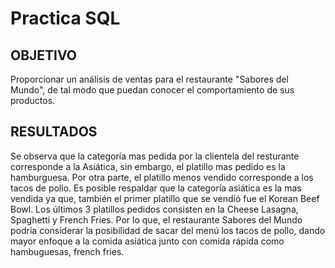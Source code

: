 # Practica SQL

## OBJETIVO
Proporcionar un análisis de ventas para el restaurante "Sabores del Mundo", de tal modo que puedan conocer el comportamiento de sus productos.

## RESULTADOS
Se observa que la categoría mas pedida por la clientela del resturante corresponde a la Asiática, sin embargo, el platillo mas pedido es la hamburguesa. Por otra parte, el platillo menos vendido corresponde a los tacos de pollo.
Es posible respaldar que la categoría asiática es la mas vendida ya que, también el primer platillo que se vendió fue el Korean Beef Bowl.
Los últimos 3 platillos pedidos consisten en la Cheese Lasagna, Spaghetti y French Fries.
Por lo que, el restaurante Sabores del Mundo podría considerar la posibilidad de sacar del menú los tacos de pollo, dando mayor enfoque a la comida asiática junto con comida rápida como hambuguesas, french fries.
